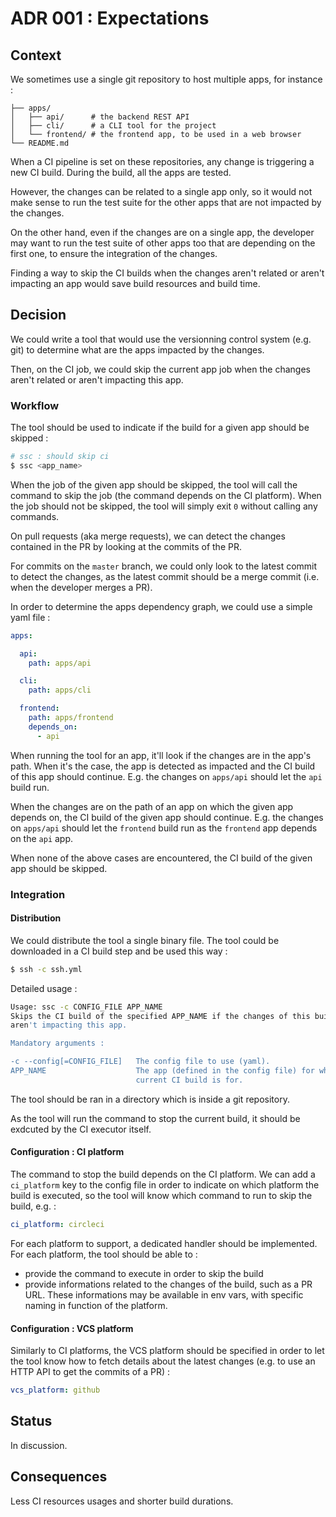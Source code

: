 # ADR 001 : Expectations

## Context

We sometimes use a single git repository to host multiple apps, for instance :

```
├── apps/
│   ├── api/      # the backend REST API
│   ├── cli/      # a CLI tool for the project
│   └── frontend/ # the frontend app, to be used in a web browser
└── README.md
```

When a CI pipeline is set on these repositories, any change is triggering a new
CI build. During the build, all the apps are tested.

However, the changes can be related to a single app only, so it would not make
sense to run the test suite for the other apps that are not impacted by the
changes.

On the other hand, even if the changes are on a single app, the developer may
want to run the test suite of other apps too that are depending on the first
one, to ensure the integration of the changes.

Finding a way to skip the CI builds when the changes aren't related or aren't
impacting an app would save build resources and build time.

## Decision

We could write a tool that would use the versionning control system (e.g. git)
to determine what are the apps impacted by the changes.

Then, on the CI job, we could skip the current app job when the changes aren't
related or aren't impacting this app.

### Workflow

The tool should be used to indicate if the build for a given app should be
skipped :

```bash
# ssc : should skip ci
$ ssc <app_name>
```

When the job of the given app should be skipped, the tool will call the command
to skip the job (the command depends on the CI platform). When the job should
not be skipped, the tool will simply exit `0` without calling any commands.

On pull requests (aka merge requests), we can detect the changes contained in
the PR by looking at the commits of the PR.

For commits on the `master` branch, we could only look to the latest commit
to detect the changes, as the latest commit should be a merge commit (i.e. when
the developer merges a PR).

In order to determine the apps dependency graph, we could use a simple yaml
file :

```yaml
apps:

  api:
    path: apps/api

  cli:
    path: apps/cli

  frontend:
    path: apps/frontend
    depends_on:
      - api
```

When running the tool for an app, it'll look if the changes are in the app's
path. When it's the case, the app is detected as impacted and the CI build of
this app should continue. E.g. the changes on `apps/api` should let the `api`
build run.

When the changes are on the path of an app on which the given app depends on,
the CI build of the given app should continue. E.g. the changes on `apps/api`
should let the `frontend` build run as the `frontend` app depends on the `api`
app.

When none of the above cases are encountered, the CI build of the given app
should be skipped.

### Integration

#### Distribution

We could distribute the tool a single binary file. The tool could be downloaded
in a CI build step and be used this way :

```bash
$ ssh -c ssh.yml
```

Detailed usage :

```bash
Usage: ssc -c CONFIG_FILE APP_NAME
Skips the CI build of the specified APP_NAME if the changes of this build
aren't impacting this app.

Mandatory arguments :

-c --config[=CONFIG_FILE]   The config file to use (yaml).
APP_NAME                    The app (defined in the config file) for which the
                            current CI build is for.
```

The tool should be ran in a directory which is inside a git repository.

As the tool will run the command to stop the current build, it should be
exdcuted by the CI executor itself.

#### Configuration : CI platform

The command to stop the build depends on the CI platform. We can add a
`ci_platform` key to the config file in order to indicate on which platform the
build is executed, so the tool will know which command to run to skip the build,
e.g. :

```yaml
ci_platform: circleci
```

For each platform to support, a dedicated handler should be implemented. For
each platform, the tool should be able to :

- provide the command to execute in order to skip the build
- provide informations related to the changes of the build, such as a PR URL.
These informations may be available in env vars, with specific naming in
function of the platform.

#### Configuration : VCS platform

Similarly to CI platforms, the VCS platform should be specified in order to
let the tool know how to fetch details about the latest changes (e.g. to use
an HTTP API to get the commits of a PR) :

```yaml
vcs_platform: github
```

## Status

In discussion.

## Consequences

Less CI resources usages and shorter build durations.
